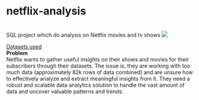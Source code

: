 # netflix-analysis
<br>
SQL project which do analysis on Netflix movies and tv shows
<img src='![Netflix](https://github.com/sayidbek-bakhrom/netflix-analysis/assets/87595572/85dc6b05-75bd-4fd5-a991-d394dcd1bb92)
'>

<a href='https://www.kaggle.com/datasets/victorsoeiro/netflix-tv-shows-and-movies?select=titles.csv'>Datasets used<a> <br>
<b>Problem</b>
<br>
Netflix wants to gather useful insights on their shows and movies for their subscribers through their datasets. The issue is, they are working with too much data (approximately 82k rows of data combined) and are unsure how to effectively analyze and extract meaningful insights from it. They need a robust and scalable data analytics solution to handle the vast amount of data and uncover valuable patterns and trends.
